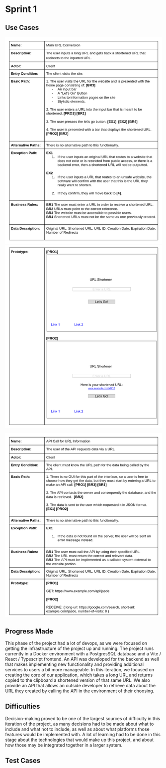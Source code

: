# Sprint 1

## Use Cases

![Use Case 1a](sprint-images/usecase1-1.png)
![Use Case 1b](sprint-images/usecase1-2.png)

![Use Case 2](sprint-images/usecase2.png)

## Progress Made

This phase of the project had a lot of devops, as we were focused on getting the infrastructure of the project up and running. The project runs currently in a Docker environment with a PostgresSQL database and a Vite / React / Typescript frontend. An API was developed for the backend as well that makes implementing new functionality and providing additional services to users a bit more manageable. In this iteration, we focused on creating the core of our application, which takes a long URL and returns copied to the clipboard a shortened version of that same URL. We also provide an API that allows an outside developer to retrieve data about the URL they created by calling the API in the environment of their choosing. 

## Difficulties

Decision-making proved to be one of the largest sources of difficulty in this iteration of the project, as many decisions had to be made about what to include and what not to include, as well as about what platforms those features would be implemented with. A lot of learning had to be done in this stage about the technologies that would make up this project, and about how those may be integrated together in a larger system. 

## Test Cases
